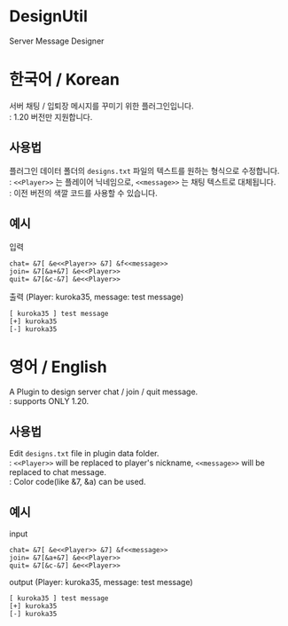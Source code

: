 # DesignUtil
Server Message Designer

# 한국어 / Korean
서버 채팅 / 입퇴장 메시지를 꾸미기 위한 플러그인입니다.  
: 1.20 버전만 지원합니다.

## 사용법
플러그인 데이터 폴더의 `designs.txt` 파일의 텍스트를 원하는 형식으로 수정합니다.  
: `<<Player>>` 는 플레이어 닉네임으로, `<<message>>` 는 채팅 텍스트로 대체됩니다.  
: 이전 버전의 색깔 코드를 사용할 수 있습니다.

## 예시
입력  
```
chat= &7[ &e<<Player>> &7] &f<<message>>
join= &7[&a+&7] &e<<Player>>
quit= &7[&c-&7] &e<<Player>>
```

출력 (Player: kuroka35, message: test message)  
```
[ kuroka35 ] test message
[+] kuroka35
[-] kuroka35
```

# 영어 / English
A Plugin to design server chat / join / quit message.  
: supports ONLY 1.20.

## 사용법
Edit `designs.txt` file in plugin data folder.  
: `<<Player>>` will be replaced to player's nickname, `<<message>>` will be replaced to chat message.  
: Color code(like &7, &a) can be used.

## 예시
input  
```
chat= &7[ &e<<Player>> &7] &f<<message>>
join= &7[&a+&7] &e<<Player>>
quit= &7[&c-&7] &e<<Player>>
```

output (Player: kuroka35, message: test message)  
```
[ kuroka35 ] test message
[+] kuroka35
[-] kuroka35
```
